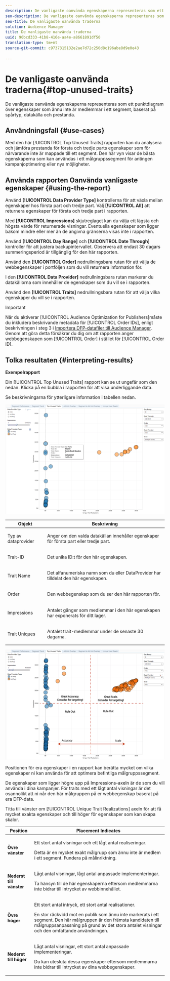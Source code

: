 ```yaml
---
description: De vanligaste oanvända egenskaperna representeras som ett punktdiagram över egenskaper som ännu inte är medlemmar i ett segment, baserat på spårtyp, datakälla och prestanda.
seo-description: De vanligaste oanvända egenskaperna representeras som ett punktdiagram över egenskaper som ännu inte är medlemmar i ett segment, baserat på spårtyp, datakälla och prestanda.
seo-title: De vanligaste oanvända traderna
solution: Audience Manager
title: De vanligaste oanvända traderna
uuid: 90bcd333-41b8-416e-aa4e-a8661891df50
translation-type: tm+mt
source-git-commit: c9737315132e2ae7d72c250d8c196abe8d9e0e43

---
```



# De vanligaste oanvända traderna{#top-unused-traits}

De vanligaste oanvända egenskaperna representeras som ett punktdiagram över egenskaper som ännu inte är medlemmar i ett segment, baserat på spårtyp, datakälla och prestanda.

## Användningsfall {#use-cases}

Med den här [!UICONTROL Top Unused Traits] rapporten kan du analysera och jämföra prestanda för första och tredje parts egenskaper som för närvarande inte är mappade till ett segment. Den här vyn visar de bästa egenskaperna som kan användas i ett målgruppssegment för antingen kampanjoptimering eller nya möjligheter.

## Använda rapporten Oanvända vanligaste egenskaper {#using-the-report}

Använd **[!UICONTROL Data Provider Type]** kontrollerna för att växla mellan egenskaper hos första part och tredje part. Välj **[!UICONTROL All]** att returnera egenskaper för första och tredje part i rapporten.

Med **[!UICONTROL Impressions]** skjutreglaget kan du välja ett lägsta och högsta värde för returnerade visningar. Eventuella egenskaper som ligger bakom mindre eller mer än de angivna gränserna visas inte i rapporten.

Använd **[!UICONTROL Day Range]** och **[!UICONTROL Date Through]** kontroller för att justera backupintervallet. Observera att endast 30 dagars summeringsperiod är tillgänglig för den här rapporten.

Använd den **[!UICONTROL Order]** nedrullningsbara rutan för att välja de webbegenskaper i portföljen som du vill returnera information för.

I den **[!UICONTROL Data Provider]** nedrullningsbara rutan markerar du datakällorna som innehåller de egenskaper som du vill se i rapporten.

Använd den **[!UICONTROL Traits]** nedrullningsbara rutan för att välja vilka egenskaper du vill se i rapporten.

>[!IMPORTANT]
>
>När du aktiverar [!UICONTROL Audience Optimization for Publishers]måste du inkludera beskrivande metadata för [!UICONTROL Order IDs], enligt beskrivningen i steg 3 i [Importera DFP-datafiler till Audience Manager](../../../reporting/audience-optimization-reports/aor-publishers/import-dfp.md). Genom att göra detta försäkrar du dig om att rapporten anger webbegenskapen som [!UICONTROL Order] i stället för [!UICONTROL Order ID].

## Tolka resultaten {#interpreting-results}

**Exempelrapport**

Din [!UICONTROL Top Unused Traits] rapport kan se ut ungefär som den nedan. Klicka på en bubbla i rapporten för att visa underliggande data.

Se beskrivningarna för ytterligare information i tabellen nedan.

![](assets/publisher_unused_traits.png)

<table id="table_AFE2540583C34835B04584693ADFD26A"> 
 <thead> 
  <tr> 
   <th colname="col1" class="entry"> Objekt </th> 
   <th colname="col2" class="entry"> Beskrivning </th> 
  </tr>
 </thead>
 <tbody> 
  <tr> 
   <td colname="col1"> <p><span class="wintitle"> Typ av dataprovider</span> </p> </td> 
   <td colname="col2"> <p>Anger om den valda datakällan innehåller egenskaper för första part eller tredje part. </p> </td> 
  </tr> 
  <tr> 
   <td colname="col1"> <p><span class="wintitle"> Trait-ID</span> </p> </td> 
   <td colname="col2"> <p>Det unika ID:t för den här egenskapen. </p> </td> 
  </tr> 
  <tr> 
   <td colname="col1"> <p><span class="wintitle"> Trait Name</span> </p> </td> 
   <td colname="col2"> <p>Det alfanumeriska namn som du eller DataProvider har tilldelat den här egenskapen. </p> </td> 
  </tr> 
  <tr> 
   <td colname="col1"> <p><span class="wintitle"> Order</span> </p> </td> 
   <td colname="col2"> <p>Den webbegenskap som du ser den här rapporten för. </p> </td> 
  </tr> 
  <tr> 
   <td colname="col1"> <p><span class="wintitle"> Impressions</span> </p> </td> 
   <td colname="col2"> <p>Antalet gånger som medlemmar i den här egenskapen har exponerats för ditt lager. </p> </td> 
  </tr> 
  <tr> 
   <td colname="col1"> <p><span class="wintitle"> Trait Uniques</span> </p> </td> 
   <td colname="col2"> <p>Antalet trait-medlemmar under de senaste 30 dagarna. </p> </td> 
  </tr> 
 </tbody> 
</table>

![](assets/publisher_unused_traits_final.png)

Positionen för era egenskaper i en rapport kan berätta mycket om vilka egenskaper ni kan använda för att optimera befintliga målgruppssegment.

De egenskaper som ligger högre upp på Impressions-axeln är de som du vill använda i dina kampanjer. För traits med ett lågt antal visningar är det osannolikt att ni når den här målgruppen på er webbegenskap baserat på era DFP-data.

Titta till vänster om [!UICONTROL Unique Trait Realizations] axeln för att få mycket exakta egenskaper och till höger för egenskaper som kan skapa skalor.

<table id="table_A29253B30DFA4CD7B3B7C320DE0BDEA4"> 
 <thead> 
  <tr> 
   <th colname="col1" class="entry"> Position </th> 
   <th colname="col2" class="entry"> Placement Indicates </th> 
  </tr> 
 </thead>
 <tbody> 
  <tr> 
   <td colname="col1"> <p> <b>Övre vänster</b> </p> </td> 
   <td colname="col2"> <p>Ett stort antal visningar och ett lågt antal realiseringar. </p> <p>Detta är en mycket exakt målgrupp som ännu inte är medlem i ett segment. Fundera på målinriktning. </p> </td> 
  </tr> 
  <tr> 
   <td colname="col1"> <p> <b>Nederst till vänster</b> </p> </td> 
   <td colname="col2"> <p>Lågt antal visningar, lågt antal anpassade implementeringar. </p> <p> Ta hänsyn till de här egenskaperna eftersom medlemmarna inte bidrar till intrycket av webbinnehållet. </p> </td> 
  </tr> 
  <tr> 
   <td colname="col1"> <p> <b>Övre höger</b> </p> </td> 
   <td colname="col2"> <p>Ett stort antal intryck, ett stort antal realisationer. </p> <p>En stor räckvidd mot en publik som ännu inte markerats i ett segment. Den här målgruppen är den främsta kandidaten till målgruppsanpassning på grund av det stora antalet visningar och den omfattande användningen. </p> </td> 
  </tr> 
  <tr> 
   <td colname="col1"> <p> <b>Nederst till höger</b> </p> </td> 
   <td colname="col2"> <p>Lågt antal visningar, ett stort antal anpassade implementeringar. </p> <p> Du kan utesluta dessa egenskaper eftersom medlemmarna inte bidrar till intrycket av dina webbegenskaper. </p> </td> 
  </tr> 
 </tbody> 
</table>

